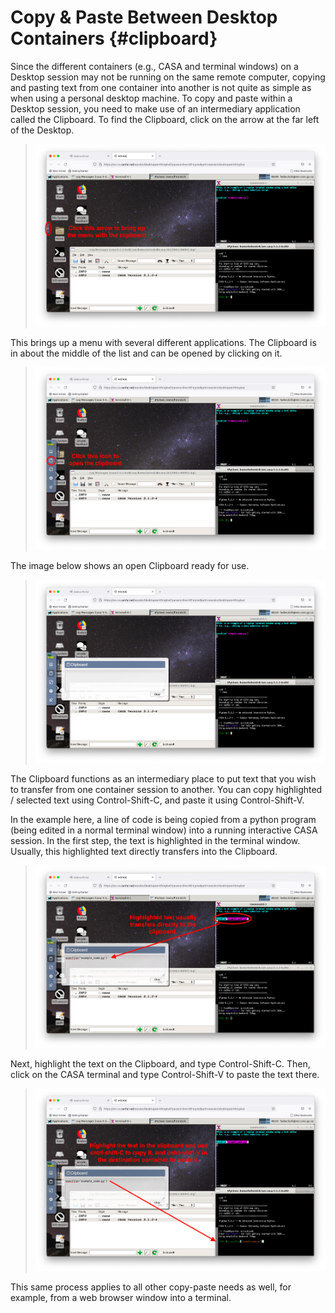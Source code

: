 # Copy & Paste Between Desktop Containers {#clipboard}

Since the different containers (e.g., CASA and terminal windows) on a
Desktop session may not be running on the same remote computer, copying
and pasting text from one container into another is not quite as simple
as when using a personal desktop machine. To copy and paste within a
Desktop session, you need to make use of an intermediary application
called the Clipboard. To find the Clipboard, click on the arrow at the
far left of the Desktop.

> ![image](images/clipboard/1_desktop_landing.png)

This brings up a menu with several different applications. The Clipboard
is in about the middle of the list and can be opened by clicking on it.

> ![image](images/clipboard/2_desktop_with_clipboard_menu.png)

The image below shows an open Clipboard ready for use.

> ![image](images/clipboard/3_clipboard_open.png)

The Clipboard functions as an intermediary place to put text that you
wish to transfer from one container session to another. You can copy
highlighted / selected text using Control-Shift-C, and paste it using
Control-Shift-V.

In the example here, a line of code is being copied from a python
program (being edited in a normal terminal window) into a running
interactive CASA session. In the first step, the text is highlighted in
the terminal window. Usually, this highlighted text directly transfers
into the Clipboard.

> ![image](images/clipboard/4_text_into_clipboard.png)

Next, highlight the text on the Clipboard, and type Control-Shift-C.
Then, click on the CASA terminal and type Control-Shift-V to paste the
text there.

> ![image](images/clipboard/5_copy_text_to_casa.png)

This same process applies to all other copy-paste needs as well, for
example, from a web browser window into a terminal.
